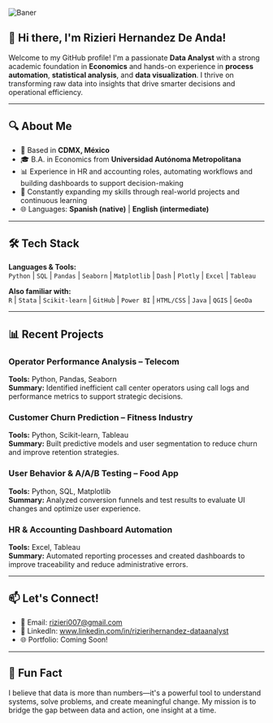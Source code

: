 ![Baner]([https://github.com/RizieriRXT/my_proyect/issues/1#issue-3542880595](https://private-user-images.githubusercontent.com/210465676/504492127-67c639b7-708a-4f1a-a96b-c7be7083ec56.png?jwt=eyJ0eXAiOiJKV1QiLCJhbGciOiJIUzI1NiJ9.eyJpc3MiOiJnaXRodWIuY29tIiwiYXVkIjoicmF3LmdpdGh1YnVzZXJjb250ZW50LmNvbSIsImtleSI6ImtleTUiLCJleHAiOjE3NjExODU2NzYsIm5iZiI6MTc2MTE4NTM3NiwicGF0aCI6Ii8yMTA0NjU2NzYvNTA0NDkyMTI3LTY3YzYzOWI3LTcwOGEtNGYxYS1hOTZiLWM3YmU3MDgzZWM1Ni5wbmc_WC1BbXotQWxnb3JpdGhtPUFXUzQtSE1BQy1TSEEyNTYmWC1BbXotQ3JlZGVudGlhbD1BS0lBVkNPRFlMU0E1M1BRSzRaQSUyRjIwMjUxMDIzJTJGdXMtZWFzdC0xJTJGczMlMkZhd3M0X3JlcXVlc3QmWC1BbXotRGF0ZT0yMDI1MTAyM1QwMjA5MzZaJlgtQW16LUV4cGlyZXM9MzAwJlgtQW16LVNpZ25hdHVyZT1iN2Y1OWIxZTYzOTVkOTAzYTM5YjBlMjkxNGE0NDg4ZmY5MGM3ZThmYWQ1ODVlNjU5MDc2MGI2NDVkNDBlODljJlgtQW16LVNpZ25lZEhlYWRlcnM9aG9zdCJ9.YAQMOwSDIqN3_hUnAPzZNoe021TIaKQaKkK-c2-So9M)?raw=true)
## 👋 Hi there, I'm Rizieri Hernandez De Anda!


Welcome to my GitHub profile! I'm a passionate **Data Analyst** with a strong academic foundation in **Economics** and hands-on experience in **process automation**, **statistical analysis**, and **data visualization**. I thrive on transforming raw data into insights that drive smarter decisions and operational efficiency.

---

## 🔍 About Me

- 📍 Based in **CDMX, México**
- 🎓 B.A. in Economics from **Universidad Autónoma Metropolitana**
- 📊 Experience in HR and accounting roles, automating workflows and building dashboards to support decision-making
- 🚀 Constantly expanding my skills through real-world projects and continuous learning
- 🌐 Languages: **Spanish (native)** | **English (intermediate)**

---

## 🛠️ Tech Stack

**Languages & Tools:**  
`Python` | `SQL` | `Pandas` | `Seaborn` | `Matplotlib` | `Dash` | `Plotly` | `Excel` | `Tableau`

**Also familiar with:**  
`R` | `Stata` | `Scikit-learn` | `GitHub` | `Power BI` | `HTML/CSS` | `Java` | `QGIS` | `GeoDa`

---

## 📊 Recent Projects

### Operator Performance Analysis – Telecom  
**Tools:** Python, Pandas, Seaborn  
**Summary:** Identified inefficient call center operators using call logs and performance metrics to support strategic decisions.

### Customer Churn Prediction – Fitness Industry  
**Tools:** Python, Scikit-learn, Tableau  
**Summary:** Built predictive models and user segmentation to reduce churn and improve retention strategies.

### User Behavior & A/A/B Testing – Food App  
**Tools:** Python, SQL, Matplotlib  
**Summary:** Analyzed conversion funnels and test results to evaluate UI changes and optimize user experience.

### HR & Accounting Dashboard Automation  
**Tools:** Excel, Tableau  
**Summary:** Automated reporting processes and created dashboards to improve traceability and reduce administrative errors.

---

## 📫 Let's Connect!

- 📧 Email: rizieri007@gmail.com  
- 🔗 LinkedIn: www.linkedin.com/in/rizierihernandez-dataanalyst
- 🌐 Portfolio: Coming Soon!

---

## 🚀 Fun Fact

I believe that data is more than numbers—it's a powerful tool to understand systems, solve problems, and create meaningful change. My mission is to bridge the gap between data and action, one insight at a time.




